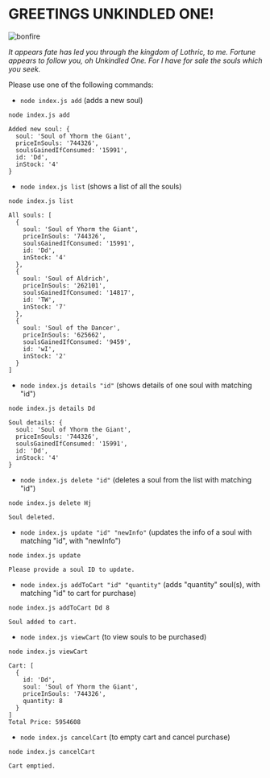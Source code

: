 # GREETINGS UNKINDLED ONE!
![bonfire](https://www.pockettactics.com/wp-content/sites/pockettactics/2021/12/dark-souls-bonfire-550x309.jpg)

*It appears fate has led you through the kingdom of Lothric, to me. 
Fortune appears to follow you, oh Unkindled One. 
For I have for sale the souls which you seek.*


Please use one of the following commands: 
- `node index.js add` (adds a new soul)
```
node index.js add

Added new soul: {
  soul: 'Soul of Yhorm the Giant',
  priceInSouls: '744326',
  soulsGainedIfConsumed: '15991',
  id: 'Dd',
  inStock: '4'
}
```

- `node index.js list` (shows a list of all the souls)
```
node index.js list

All souls: [
  {
    soul: 'Soul of Yhorm the Giant',
    priceInSouls: '744326',
    soulsGainedIfConsumed: '15991',
    id: 'Dd',
    inStock: '4'
  },
  {
    soul: 'Soul of Aldrich',
    priceInSouls: '262101',
    soulsGainedIfConsumed: '14817',
    id: 'TW',
    inStock: '7'
  },
  {
    soul: 'Soul of the Dancer',
    priceInSouls: '625662',
    soulsGainedIfConsumed: '9459',
    id: 'wI',
    inStock: '2'
  }
]
```
- `node index.js details "id"` (shows details of one soul with matching "id")
```
node index.js details Dd

Soul details: {
  soul: 'Soul of Yhorm the Giant',
  priceInSouls: '744326',
  soulsGainedIfConsumed: '15991',
  id: 'Dd',
  inStock: '4'
}
```
- `node index.js delete "id"` (deletes a soul from the list with matching "id")
```
node index.js delete Hj

Soul deleted.
```
- `node index.js update "id" "newInfo"` (updates the info of a soul with matching "id", with "newInfo")
```
node index.js update 

Please provide a soul ID to update.
```
- `node index.js addToCart "id" "quantity"` (adds "quantity" soul(s), with matching "id" to cart for purchase)
```
node index.js addToCart Dd 8  

Soul added to cart.
```
- `node index.js viewCart` (to view souls to be purchased)
```
node index.js viewCart   

Cart: [
  {
    id: 'Dd',
    soul: 'Soul of Yhorm the Giant',
    priceInSouls: '744326',
    quantity: 8
  }
]
Total Price: 5954608
```
- `node index.js cancelCart` (to empty cart and cancel purchase)
```
node index.js cancelCart

Cart emptied.
```